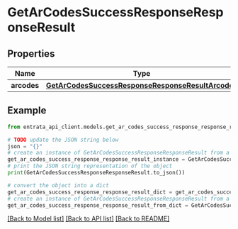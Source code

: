 # GetArCodesSuccessResponseResponseResult


## Properties

Name | Type | Description | Notes
------------ | ------------- | ------------- | -------------
**arcodes** | [**GetArCodesSuccessResponseResponseResultArcodes**](GetArCodesSuccessResponseResponseResultArcodes.md) |  | 

## Example

```python
from entrata_api_client.models.get_ar_codes_success_response_response_result import GetArCodesSuccessResponseResponseResult

# TODO update the JSON string below
json = "{}"
# create an instance of GetArCodesSuccessResponseResponseResult from a JSON string
get_ar_codes_success_response_response_result_instance = GetArCodesSuccessResponseResponseResult.from_json(json)
# print the JSON string representation of the object
print(GetArCodesSuccessResponseResponseResult.to_json())

# convert the object into a dict
get_ar_codes_success_response_response_result_dict = get_ar_codes_success_response_response_result_instance.to_dict()
# create an instance of GetArCodesSuccessResponseResponseResult from a dict
get_ar_codes_success_response_response_result_from_dict = GetArCodesSuccessResponseResponseResult.from_dict(get_ar_codes_success_response_response_result_dict)
```
[[Back to Model list]](../README.md#documentation-for-models) [[Back to API list]](../README.md#documentation-for-api-endpoints) [[Back to README]](../README.md)


